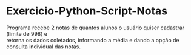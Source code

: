 # Exercicio-Python-Script-Notas
Programa recebe 2 notas de quantos alunos o usuário quiser cadastrar (limite de 998) e  
retorna  os dados coletados, informando a média e dando a opção de consulta individual das notas. 
